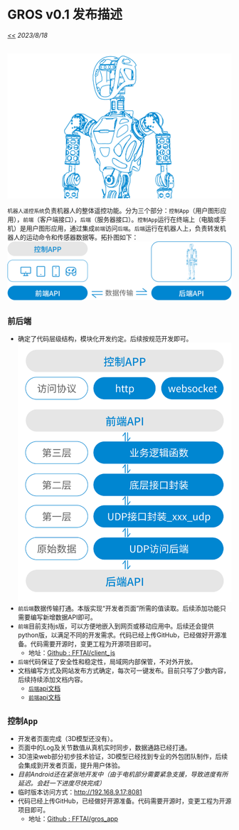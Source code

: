 # GROS v0.1 发布描述
###### [<<](readme.md) 2023/8/18 

![](pics/gr1half.png)

`机器人遥控系统`负责机器人的整体遥控功能。分为三个部分：`控制App`（用户图形应用），`前端`（客户端接口），`后端`（服务器接口）。`控制App`运行在终端上（电脑或手机）是用户图形应用，通过集成`前端`访问`后端`。`后端`运行在机器人上，负责转发机器人的运动命令和传感器数据等。拓扑图如下：  
![](pics/v0.1_1.png)

## `前后端`
*  确定了代码层级结构，模块化开发约定。后续按规范开发即可。  
![](pics/v0.1_2.png)
* `前后端`数据传输打通。本版实现“开发者页面”所需的值读取。后续添加功能只需要编写新增数据API即可。
* `前端`目前支持js版，可以方便地嵌入到网页或移动应用中。后续还会提供python版，以满足不同的开发需求。代码已经上传GitHub，已经做好开源准备。代码需要开源时，变更工程为开源项目即可。  
  * 地址：[Github : FFTAI/client_js](https://github.com/FFTAI/gros_client_js)
* `后端`代码保证了安全性和稳定性，局域网内部保管，不对外开放。
* 文档编写方式及网站发布方式确定，每次可一键发布。目前只写了少数内容，后续持续添加文档内容。
  * [`后端`api文档](https://fftai-gros.github.io/doc-svr/index.html)
  * [`前端`api文档](https://fftai-gros.github.io/doc-js/classes/Robot.html)

## `控制App`
* 开发者页面完成（3D模型还没有）。
* 页面中的Log及关节数值从真机实时同步，数据通路已经打通。
* 3D渲染web部分初步技术验证，3D模型已经找到专业的外包团队制作，后续会集成到开发者页面，提升用户体验。
* _目前Android还在紧张地开发中（由于电机部分需要紧急支援，导致进度有所延迟。会赶一下进度尽快完成）_
* 临时版本访问方式：http://192.168.9.17:8081
* 代码已经上传GitHub，已经做好开源准备。代码需要开源时，变更工程为开源项目即可。
  * 地址：[Github : FFTAI/gros_app](https://github.com/FFTAI/gros_app)